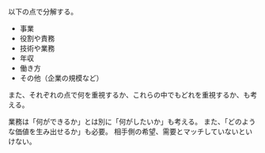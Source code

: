 以下の点で分解する。

- 事業
- 役割や責務
- 技術や業務
- 年収
- 働き方
- その他（企業の規模など）

また、それぞれの点で何を重視するか、これらの中でもどれを重視するか、も考える。

業務は「何ができるか」とは別に「何がしたいか」も考える。
また、「どのような価値を生み出せるか」も必要。
相手側の希望、需要とマッチしていないといけない。
